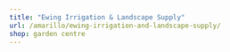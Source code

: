 ```yaml
---
title: "Ewing Irrigation & Landscape Supply"
url: /amarillo/ewing-irrigation-and-landscape-supply/
shop: garden centre
---
```

